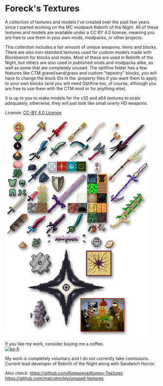 # Foreck's Textures

A collection of textures and models I've created over the past few years since I started working on the MC modpack Rebirth of the Night. All of these textures and models are available under a CC BY 4.0 license, meaning you are free to use them in your own mods, modpacks, or other projects.

This collection includes a fair amount of unique weapons, items and blocks. There are also non-standard textures used for custom models made with Blockbench for blocks and mobs. Most of these are used in Rebirth of the Night, but others are also used in published mods and modpacks alike, as well as some that are completely unused. The optifine folder has a few features like CTM gravel/sand/grass and custom "tapestry" blocks, you will have to change the block IDs in the .property files if you want them to apply to your own blocks (and you will need Optifine too, of course, although you are free to use them with the CTM mod or for anything else).

It is up to you to make models for the x32 and x64 textures to scale adequately, otherwise, they will just look like small overly HD weapons.

License: [CC-BY 4.0 License](https://creativecommons.org/licenses/by/4.0/)

![Sample](SAMPLES.png)

If you like my work, consider buying me a coffee.   
[![ko-fi](https://www.ko-fi.com/img/githubbutton_sm.svg)](https://ko-fi.com/foreck)

My work is completely voluntary and I do not currently take comissions.
Current lead developer of Rebirth of the Night along with Sandwich Horror.  

Also check:
https://github.com/Kompreya/Kompy-Textures
https://github.com/malcolmriley/unused-textures
